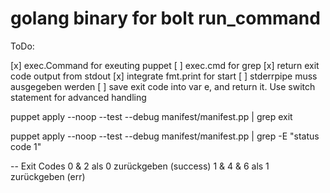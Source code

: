 # golang binary for bolt run_command


ToDo:

[x] exec.Command for exeuting puppet
[ ] exec.cmd for grep
[x] return exit code output from stdout
[x] integrate fmt.print for start
[ ] stderrpipe muss ausgegeben werden
[ ] save exit code into var e, and return it. Use switch statement for advanced handling

puppet apply --noop --test --debug manifest/manifest.pp | grep exit

puppet apply --noop --test --debug manifest/manifest.pp | grep -E "status code 1"


--
Exit Codes
0 & 2 als 0 zurückgeben (success)
1 & 4 & 6 als 1 zurückgeben (err)